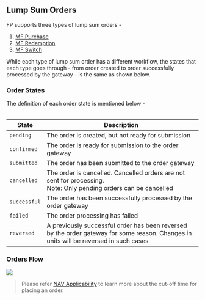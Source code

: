 ## Lump Sum Orders

FP supports three types of lump sum orders -

1. [MF Purchase](https://fintechprimitives.com/docs/api/#mf-purchases)
2. [MF Redemption](https://fintechprimitives.com/docs/api/#mf-redemptions)
3. [MF Switch](https://fintechprimitives.com/docs/api/#mf-switches)

While each type of lump sum order has a different workflow, the states that each type goes through - from order created to order successfully processed by the gateway - is the same as shown below.


### Order States

The definition of each order state is mentioned below -
<br><br>

|State|Description|
|---|---|
|`pending`|The order is created, but not ready for submission|
|`confirmed`|The order is ready for submission to the order gateway|
|`submitted`|The order has been submitted to the order gateway|
|`cancelled`|The order is cancelled. Cancelled orders are not sent for processing. <br> Note: Only pending orders can be cancelled|
|`successful`|The order has been successfully processed by the order gateway|
|`failed`|The order processing has failed|
|`reversed`|A previously successful order has been reversed by the order gateway for some reason. Changes in units will be reversed in such cases|


### Orders Flow

<div>
  <img src="../../images/orders-flow.png">
</div>

> Please refer [NAV Applicability](/general-topics/NAV-Applicability.md) to learn more about the cut-off time for placing an order. 
